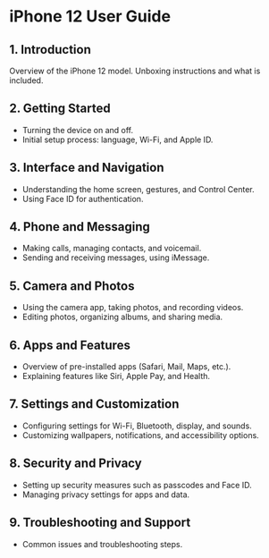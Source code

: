 # iPhone 12 User Guide

## 1. Introduction
Overview of the iPhone 12 model.
Unboxing instructions and what is included.

## 2. Getting Started
- Turning the device on and off.
- Initial setup process: language, Wi-Fi, and Apple ID.

## 3. Interface and Navigation
- Understanding the home screen, gestures, and Control Center.
- Using Face ID for authentication.

## 4. Phone and Messaging
- Making calls, managing contacts, and voicemail.
- Sending and receiving messages, using iMessage.

## 5. Camera and Photos
- Using the camera app, taking photos, and recording videos.
- Editing photos, organizing albums, and sharing media.

## 6. Apps and Features
- Overview of pre-installed apps (Safari, Mail, Maps, etc.).
- Explaining features like Siri, Apple Pay, and Health.

## 7. Settings and Customization
- Configuring settings for Wi-Fi, Bluetooth, display, and sounds.
- Customizing wallpapers, notifications, and accessibility options.

## 8. Security and Privacy
- Setting up security measures such as passcodes and Face ID.
- Managing privacy settings for apps and data.

## 9. Troubleshooting and Support
- Common issues and troubleshooting steps.
